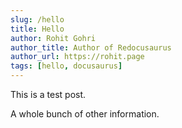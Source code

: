 ```yaml
---
slug: /hello
title: Hello
author: Rohit Gohri
author_title: Author of Redocusaurus
author_url: https://rohit.page
tags: [hello, docusaurus]
---
```


This is a test post.

A whole bunch of other information.
